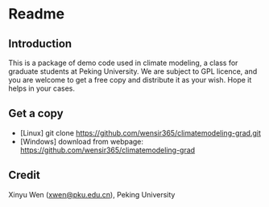 # Readme

## Introduction

This is a package of demo code used in climate modeling, a class for graduate students at Peking University. We are subject to GPL licence, and you are welcome to get a free copy and distribute it as your wish. Hope it helps in your cases.

## Get a copy

- [Linux] git clone https://github.com/wensir365/climatemodeling-grad.git
- [Windows] download from webpage: https://github.com/wensir365/climatemodeling-grad

## Credit

Xinyu Wen (xwen@pku.edu.cn), Peking University
